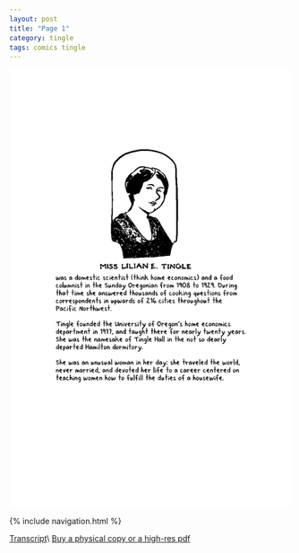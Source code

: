 ```yaml
---
layout: post
title: "Page 1"
category: tingle
tags: comics tingle
---
```


![Cover](/assets/misstingle/1.png)

{% include navigation.html %}

[Transcript](/tingle/2022/11/30/tingletranscript)\\
[Buy a physical copy ](https://audmcname.bigcartel.com)[or a high-res pdf](https://audmcname.itch.io)
